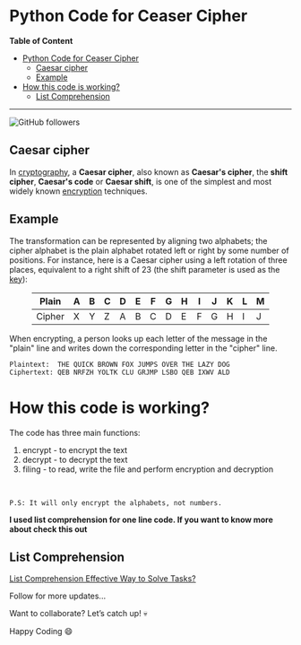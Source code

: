 </head>
<body><p>&nbsp;</p>
<h1 id='python-code-for-ceaser-cipher'>Python Code for Ceaser Cipher</h1>

**Table of Content**
- [Python Code for Ceaser Cipher](#python-code-for-ceaser-cipher)
  * [Caesar cipher](#caesar-cipher)
  * [Example](#example)
- [How this code is working?](#how-this-code-is-working)
  * [List Comprehension](#list-comprehension)

---

<p><img alt="GitHub followers" src="https://img.shields.io/github/followers/Muhammad-Ahsan-Rasheed?style=social"> 	</p>
<h2 id='caesar-cipher'>Caesar cipher</h2>
<p>In <a href='https://en.wikipedia.org/wiki/Cryptography'>cryptography</a>, a <strong>Caesar cipher</strong>, also known as <strong>Caesar&#39;s cipher</strong>, the <strong>shift cipher</strong>, <strong>Caesar&#39;s code</strong> or <strong>Caesar shift</strong>, is one of the simplest and most widely known <a href='https://en.wikipedia.org/wiki/Encryption'>encryption</a> techniques.</p>
<h2 id='example'>Example</h2>
<p>The transformation can be represented by aligning two alphabets; the cipher alphabet is the plain alphabet rotated left or right by some number of positions. For instance, here is a Caesar cipher using a left rotation of three places, equivalent to a right shift of 23 (the shift parameter is used as the <a href='https://en.wikipedia.org/wiki/Key_(cryptography)'>key</a>):</p>
<figure><table>
<thead>
<tr><th style='text-align:center;' >Plain</th><th>A</th><th>B</th><th>C</th><th>D</th><th>E</th><th>F</th><th>G</th><th>H</th><th>I</th><th>J</th><th>K</th><th>L</th><th>M</th><th>N</th><th>O</th><th>P</th><th>Q</th><th>R</th><th>S</th><th>T</th><th>U</th><th>V</th><th>W</th><th>X</th><th>Y</th><th>Z</th></tr></thead>
<tbody><tr><td style='text-align:center;' >Cipher</td><td>X</td><td>Y</td><td>Z</td><td>A</td><td>B</td><td>C</td><td>D</td><td>E</td><td>F</td><td>G</td><td>H</td><td>I</td><td>J</td><td>K</td><td>L</td><td>M</td><td>N</td><td>O</td><td>P</td><td>Q</td><td>R</td><td>S</td><td>T</td><td>U</td><td>V</td><td>W</td></tr></tbody>
</table></figure>
<p>When encrypting, a person looks up each letter of the message in the &quot;plain&quot; line and writes down the corresponding letter in the &quot;cipher&quot; line.</p>
<pre><code>Plaintext:  THE QUICK BROWN FOX JUMPS OVER THE LAZY DOG
Ciphertext: QEB NRFZH YOLTK CLU GRJMP LSBO QEB IXWV ALD
</code></pre>
<h1 id='how-this-code-is-working'>How this code is working?</h1>
<p>The code has three main functions:</p>
<ol>
<li>encrypt - to encrypt the text</li>
<li>decrypt - to decrypt the text</li>
<li>filing - to read, write the file and perform encryption and decryption</li>

</ol>
<p>&nbsp;</p>
<p><code>P.S: It will only encrypt the alphabets, not numbers.</code></p>
<p><strong>I used list comprehension for one line code. If you want to know more about check this out</strong> </p>
<h2 id='list-comprehension'>List Comprehension</h2>
<p><a href='https://blog.devgenius.io/is-list-comprehension-the-most-effective-way-to-solve-any-tasks-python-b6bb3f5391fa'>List Comprehension Effective Way to Solve Tasks?</a></p>
<p>Follow for more updates...</p>
<p>Want to collaborate? Let’s catch up! 💀</p>
<p>Happy Coding 😄</p>
</body>
</html>
